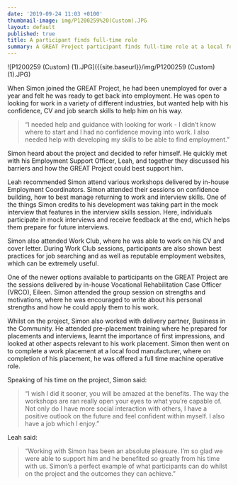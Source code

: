 ```yaml
---
date: '2019-09-24 11:03 +0100'
thumbnail-image: img/P1200259%20(Custom).JPG
layout: default
published: true
title: A participant finds full-time role
summary: A GREAT Project participant finds full-time role at a local food manufacturer
---
```

![P1200259 (Custom) (1).JPG]({{site.baseurl}}/img/P1200259 (Custom) (1).JPG)

When Simon joined the GREAT Project, he had been unemployed for over a year and felt he was ready to get back into employment. He was open to looking for work in a variety of different industries, but wanted help with his confidence, CV and job search skills to help him on his way.  

> “I needed help and guidance with looking for work - I didn’t know where to start and I had no confidence moving into work. I also needed help with developing my skills to be able to find employment.”

Simon heard about the project and decided to refer himself. He quickly met with his Employment Support Officer, Leah, and together they discussed his barriers and how the GREAT Project could best support him.

Leah recommended Simon attend various workshops delivered by in-house Employment Coordinators. Simon attended their sessions on confidence building, how to best manage returning to work and interview skills. One of the things Simon credits to his development was taking part in the mock interview that features in the interview skills session. Here, individuals participate in mock interviews and receive feedback at the end, which helps them prepare for future interviews.  

Simon also attended Work Club, where he was able to work on his CV and cover letter. During Work Club sessions, participants are also shown best practices for job searching and as well as reputable employment websites, which can be extremely useful. 

One of the newer options available to participants on the GREAT Project are the sessions delivered by in-house Vocational Rehabilitation Case Officer (VRCO), Eileen. Simon attended the group session on strengths and motivations, where he was encouraged to write about his personal strengths and how he could apply them to his work. 

Whilst on the project, Simon also worked with delivery partner, Business in the Community. He attended pre-placement training where he prepared for placements and interviews, learnt the importance of first impressions, and looked at other aspects relevant to his work placement. Simon then went on to complete a work placement at a local food manufacturer, where on completion of his placement, he was offered a full time machine operative role. 

Speaking of his time on the project, Simon said:

> “I wish I did it sooner, you will be amazed at the benefits. The way the workshops are ran really open your eyes to what you’re capable of. Not only do I have more social interaction with others, I have a positive outlook on the future and feel confident within myself. I also have a job which I enjoy.”

Leah said: 

> “Working with Simon has been an absolute pleasure. I’m so glad we were able to support him and he benefited so greatly from his time with us. Simon’s a perfect example of what participants can do whilst on the project and the outcomes they can achieve.”
